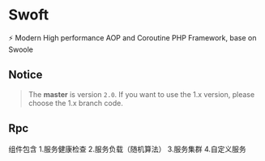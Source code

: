 # Swoft

⚡️ Modern High performance AOP and Coroutine PHP Framework, base on Swoole

## Notice

> The **master** is version `2.0`. If you want to use the 1.x version, please choose the 1.x branch code.

## Rpc
组件包含
1.服务健康检查
2.服务负载（随机算法）
3.服务集群
4.自定义服务
